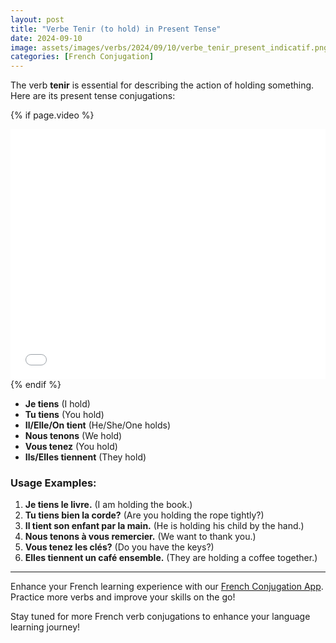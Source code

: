 ```yaml
---
layout: post
title: "Verbe Tenir (to hold) in Present Tense"
date: 2024-09-10
image: assets/images/verbs/2024/09/10/verbe_tenir_present_indicatif.png
categories: [French Conjugation]
---
```


The verb **tenir** is essential for describing the action of holding something. Here are its present tense conjugations:

<!-- Video Embed Section -->
{% if page.video %}
<div class="video-embed">
  <iframe width="100%" height="400" src="{{ page.video | escape }}" frameborder="0" allowfullscreen></iframe>
</div>
{% endif %}

- **Je tiens** (I hold)
- **Tu tiens** (You hold)
- **Il/Elle/On tient** (He/She/One holds)
- **Nous tenons** (We hold)
- **Vous tenez** (You hold)
- **Ils/Elles tiennent** (They hold)

### Usage Examples:

1. **Je tiens le livre.** (I am holding the book.)
2. **Tu tiens bien la corde?** (Are you holding the rope tightly?)
3. **Il tient son enfant par la main.** (He is holding his child by the hand.)
4. **Nous tenons à vous remercier.** (We want to thank you.)
5. **Vous tenez les clés?** (Do you have the keys?)
6. **Elles tiennent un café ensemble.** (They are holding a coffee together.)

---

Enhance your French learning experience with our [French Conjugation App]({{site.appStore.url}}). Practice more verbs and improve your skills on the go!

Stay tuned for more French verb conjugations to enhance your language learning journey!